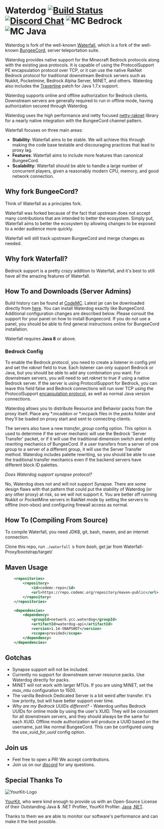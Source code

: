 Waterdog 
[![Build Status](https://ci.codemc.org/job/yesdog/job/Waterdog/badge/icon)](https://ci.codemc.org/job/yesdog/job/Waterdog/) 
[![Discord Chat](https://img.shields.io/discord/574240965351571477.svg)](https://discord.gg/VA8VgCz)
![MC Bedrock](https://img.shields.io/badge/MC%3ABE-1.8--1.16-brightgreen)
![MC Java](https://gist.githubusercontent.com/colinrgodsey/1e18f62beaec3bb595ef1ed381152ad4/raw/df118cbf5c812b050354b74eb9288f0f6748bf67/mcje.svg?sanitize=true)
=========

Waterdog is fork of the well-known [Waterfall](https://github.com/papermc/waterfall), 
which is a fork of the well-known [BungeeCord](https://github.com/SpigotMC/BungeeCord), server teleportation suite.

Waterdog provides native support for the Minecraft Bedrock protocols along with the existing java protocols.
It is capable of using the ProtocolSupport PE encapsulation protocol over TCP, or it can use the native RakNet 
Bedrock protocol for traditional downstream Bedrock servers such as Nukkit, Pocketmine, 
Bedrock Alpha Server, MiNET, and others. Waterdog also includes the [Travertine](https://github.com/papermc/travertine)
patch for Java 1.7.x support. 

Waterdog supports online and offline authorization for Bedrock clients. Downstream servers are generally
required to run in offline mode, having authorization secured through Waterdog. 

Waterdog uses the high performance and netty focused [netty-raknet](https://github.com/yesdog/netty-raknet)
library for a nearly native integration with the BungeeCord channel pattern. 

Waterfall focuses on three main areas:

- **Stability**: Waterfall aims to be stable. We will achieve this through making the code base testable and discouraging practices that lead to proxy lag.
- **Features**: Waterfall aims to include more features than canonical BungeeCord.
- **Scalability**: Waterfall should be able to handle a large number of concurrent players, given a reasonably modern CPU, memory, and good network connection.

## Why fork BungeeCord?

Think of Waterfall as a principles fork.

Waterfall was forked because of the fact that upstream does not accept many contributions that are intended to better the ecosystem. Simply put, Waterfall aims to better
the ecosystem by allowing changes to be exposed to a wider audience more quickly.

Waterfall will still track upstream BungeeCord and merge changes as needed.

## Why fork Waterfall?

Bedrock support is a pretty crazy addition to Waterfall, and it's best to still have all the amazing features of Waterfall. 

## How To and Downloads (Server Admins)
Build history can be found at [CodeMC](https://ci.codemc.org/job/yesdog/job/Waterdog/).
Latest jar can be downloaded directly from [here](https://ci.codemc.org/job/yesdog/job/Waterdog/lastSuccessfulBuild/artifact/Waterfall-Proxy/bootstrap/target/Waterdog.jar).
You can install Waterdog exactly like BungeeCord. Additional configuration changes are described below.
Please consult the support for your panel on how to install Bungeecord. If you do not use 
a panel, you should be able to find general instructions online for BungeeCord installation. 

Waterfall requires **Java 8** or above.

### Bedrock Config

To enable the Bedrock protocol, you need to create a listener in config.yml and set the *raknet* field to true.
Each listener can only support Bedrock or Java, but you should be able to add any combination you want. For downstream
servers, you will need to set *raknet* to true if using a native Bedrock server. If the server is using
ProtocolSupport for Bedrock, you can leave this field false and Bedrock connections will run over TCP using
the ProtocolSupport [encapsulation protocol](https://github.com/ProtocolSupport/ProtocolSupport/wiki/Encapsulation-Protocol), as well as normal Java version connections. 

Waterdog allows you to distribute Resource and Behavior packs from the proxy itself. 
Place any *.mcaddon or *.mcpack files in the *packs* folder and they'll 
be loaded on proxy start and sent to connecting clients. 

The servers also have a new *transfer_group* config option. This option is used to determine if 
the server mechanic will use the Bedrock 'Server Transfer' packet, or if it will use
the traditional dimension switch and entity rewriting mechanics of BungeeCord. 
If a user transfers from a server of one group to a server of a different group, 
it will use the Server Transfer method. Waterdog includes palette rewriting, so
you should be able to use the traditional transfer mechanics even if the backend
servers have different block ID palettes. 

*Does Waterdog support synapse protocol?*

No, Waterdog does not and will not support Synapse. There are some design flaws with that pattern
that could put the stability of Waterdog (or any other proxy) at risk, 
so we will not support it. You are better off running Nukkit or PocketMine servers in RakNet mode 
by setting the servers to offline (non-xbox) and configuring firewall access as normal. 

## How To (Compiling From Source)

To compile Waterfall, you need JDK8, git, bash, maven, and an internet connection.

Clone this repo, run `./waterfall b` from *bash*, get jar from Waterfall-Proxy/bootstrap/target/

## Maven Usage

```xml
    <repositories>
        <repository>
            <id>codemc-repo</id>
            <url>https://repo.codemc.org/repository/maven-public</url>
        </repository>
    </repositories>

    <dependencies>
        <dependency>
            <groupId>network.ycc.waterdog</groupId>
            <artifactId>waterdog-api</artifactId>
            <version>1.14-SNAPSHOT</version>
            <scope>provided</scope>
        </dependency>
    </dependencies>
```

## Gotchas

* Synapse support will not be included.
* Currently no support for downstream server resource packs. Use Waterdog directly for packs.
* MiNET will not work with larger MTUs. If you are using MiNET, set the *max_mtu* configuration to 1500.
* The vanilla Bedrock Dedicated Server is a bit weird after transfer. It's low priority, but will have better support over time. 
* *Why are my Bedrock UUIDs different?* - Waterdog unifies Bedrock UUIDs for online mode by using the user's XUID. They will
be consistent for all downstream servers, and they should always be the same for each XUID. Offline mode authorization
will produce a UUID based on the username, just like normal BungeeCord. This can be configured using the
*use_xuid_for_uuid* config option. 

## Join us

* Feel free to open a PR! We accept contributions.
* Join us on our [discord](https://discord.gg/MhhWfSW) for any questions.

## Special Thanks To

![YourKit-Logo](https://yourkit.com/images/yklogo.png)

[YourKit](https://yourkit.com/), who were kind enough to provide us with an Open-Source License of their Outstanding Java & .NET Profiler, YourKit Profiler.
[Java](https://yourkit.com/features/)  [.NET](https://yourkit.com/dotnet/features/).

Thanks to them we are able to monitor our software's performance and can make it the best possible.
